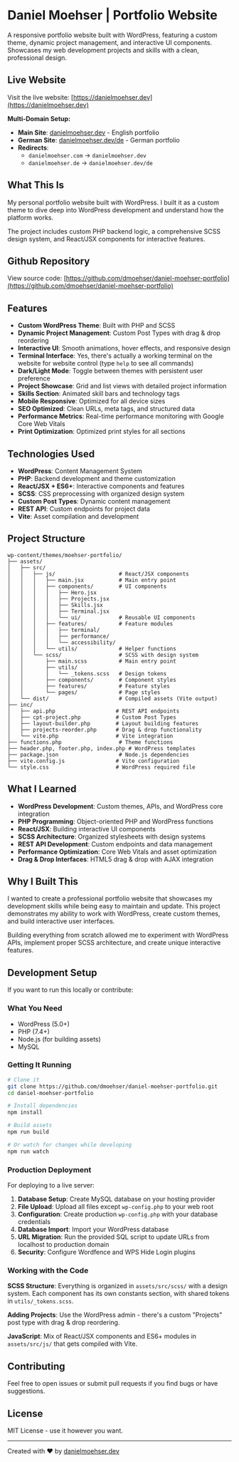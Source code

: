 # Daniel Moehser | Portfolio Website

A responsive portfolio website built with WordPress, featuring a custom theme, dynamic project management, and interactive UI components. Showcases my web development projects and skills with a clean, professional design.

## Live Website

Visit the live website: [https://danielmoehser.dev](https://danielmoehser.dev)

**Multi-Domain Setup:**
- **Main Site**: [danielmoehser.dev](https://danielmoehser.dev) - English portfolio
- **German Site**: [danielmoehser.dev/de](https://danielmoehser.dev/de) - German portfolio
- **Redirects**: 
  - `danielmoehser.com` → `danielmoehser.dev`
  - `danielmoehser.de` → `danielmoehser.dev/de`

## What This Is

My personal portfolio website built with WordPress. I built it as a custom theme to dive deep into WordPress development and understand how the platform works.

The project includes custom PHP backend logic, a comprehensive SCSS design system, and React/JSX components for interactive features.

## Github Repository
View source code: [https://github.com/dmoehser/daniel-moehser-portfolio](https://github.com/dmoehser/daniel-moehser-portfolio)

## Features

- **Custom WordPress Theme**: Built with PHP and SCSS
- **Dynamic Project Management**: Custom Post Types with drag & drop reordering
- **Interactive UI**: Smooth animations, hover effects, and responsive design
- **Terminal Interface**: Yes, there's actually a working terminal on the website for website control (type `help` to see all commands)
- **Dark/Light Mode**: Toggle between themes with persistent user preference
- **Project Showcase**: Grid and list views with detailed project information
- **Skills Section**: Animated skill bars and technology tags
- **Mobile Responsive**: Optimized for all device sizes
- **SEO Optimized**: Clean URLs, meta tags, and structured data
- **Performance Metrics**: Real-time performance monitoring with Google Core Web Vitals
- **Print Optimization**: Optimized print styles for all sections

## Technologies Used

- **WordPress**: Content Management System
- **PHP**: Backend development and theme customization
- **React/JSX + ES6+**: Interactive components and features
- **SCSS**: CSS preprocessing with organized design system
- **Custom Post Types**: Dynamic content management
- **REST API**: Custom endpoints for project data
- **Vite**: Asset compilation and development

## Project Structure

```
wp-content/themes/moehser-portfolio/
├── assets/
│   ├── src/
│   │   ├── js/                    # React/JSX components
│   │   │   ├── main.jsx           # Main entry point
│   │   │   ├── components/        # UI components
│   │   │   │   ├── Hero.jsx
│   │   │   │   ├── Projects.jsx
│   │   │   │   ├── Skills.jsx
│   │   │   │   ├── Terminal.jsx
│   │   │   │   └── ui/            # Reusable UI components
│   │   │   ├── features/          # Feature modules
│   │   │   │   ├── terminal/
│   │   │   │   ├── performance/
│   │   │   │   └── accessibility/
│   │   │   └── utils/             # Helper functions
│   │   └── scss/                  # SCSS with design system
│   │       ├── main.scss          # Main entry point
│   │       ├── utils/
│   │       │   └── _tokens.scss   # Design tokens
│   │       ├── components/        # Component styles
│   │       ├── features/          # Feature styles
│   │       └── pages/             # Page styles
│   └── dist/                      # Compiled assets (Vite output)
├── inc/
│   ├── api.php                   # REST API endpoints
│   ├── cpt-project.php           # Custom Post Types
│   ├── layout-builder.php        # Layout building features
│   ├── projects-reorder.php      # Drag & drop functionality
│   └── vite.php                  # Vite integration
├── functions.php                  # Theme functions
├── header.php, footer.php, index.php # WordPress templates
├── package.json                   # Node.js dependencies
├── vite.config.js                # Vite configuration
└── style.css                     # WordPress required file
```

## What I Learned

- **WordPress Development**: Custom themes, APIs, and WordPress core integration
- **PHP Programming**: Object-oriented PHP and WordPress functions
- **React/JSX**: Building interactive UI components
- **SCSS Architecture**: Organized stylesheets with design systems
- **REST API Development**: Custom endpoints and data management
- **Performance Optimization**: Core Web Vitals and asset optimization
- **Drag & Drop Interfaces**: HTML5 drag & drop with AJAX integration

## Why I Built This

I wanted to create a professional portfolio website that showcases my development skills while being easy to maintain and update. This project demonstrates my ability to work with WordPress, create custom themes, and build interactive user interfaces.

Building everything from scratch allowed me to experiment with WordPress APIs, implement proper SCSS architecture, and create unique interactive features.

## Development Setup

If you want to run this locally or contribute:

### What You Need
- WordPress (5.0+)
- PHP (7.4+)
- Node.js (for building assets)
- MySQL

### Getting It Running
```bash
# Clone it
git clone https://github.com/dmoehser/daniel-moehser-portfolio.git
cd daniel-moehser-portfolio

# Install dependencies
npm install

# Build assets
npm run build

# Or watch for changes while developing
npm run watch
```

### Production Deployment

For deploying to a live server:

1. **Database Setup**: Create MySQL database on your hosting provider
2. **File Upload**: Upload all files except `wp-config.php` to your web root
3. **Configuration**: Create production `wp-config.php` with your database credentials
4. **Database Import**: Import your WordPress database
5. **URL Migration**: Run the provided SQL script to update URLs from localhost to production domain
6. **Security**: Configure Wordfence and WPS Hide Login plugins

### Working with the Code

**SCSS Structure**: Everything is organized in `assets/src/scss/` with a design system. Each component has its own constants section, with shared tokens in `utils/_tokens.scss`.

**Adding Projects**: Use the WordPress admin - there's a custom "Projects" post type with drag & drop reordering.

**JavaScript**: Mix of React/JSX components and ES6+ modules in `assets/src/js/` that gets compiled with Vite.

## Contributing

Feel free to open issues or submit pull requests if you find bugs or have suggestions.

## License

MIT License - use it however you want.

---

Created with ❤️ by [danielmoehser.dev](https://danielmoehser.dev)
